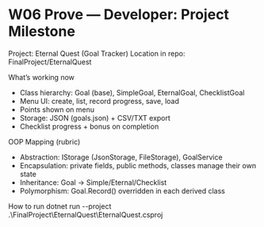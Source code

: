 # W06 Prove — Developer: Project Milestone

Project: Eternal Quest (Goal Tracker)
Location in repo: FinalProject/EternalQuest

What’s working now
- Class hierarchy: Goal (base), SimpleGoal, EternalGoal, ChecklistGoal
- Menu UI: create, list, record progress, save, load
- Points shown on menu
- Storage: JSON (goals.json) + CSV/TXT export
- Checklist progress + bonus on completion

OOP Mapping (rubric)
- Abstraction: IStorage (JsonStorage, FileStorage), GoalService
- Encapsulation: private fields, public methods, classes manage their own state
- Inheritance: Goal → Simple/Eternal/Checklist
- Polymorphism: Goal.Record() overridden in each derived class

How to run
dotnet run --project .\FinalProject\EternalQuest\EternalQuest.csproj
